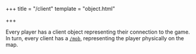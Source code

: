 +++
title = "/client"
template = "object.html"

+++

Every player has a client object representing their connection to the game. In turn, every client has a [`/mob`](@/objects/mob/_index.md), representing the player physically on the map.